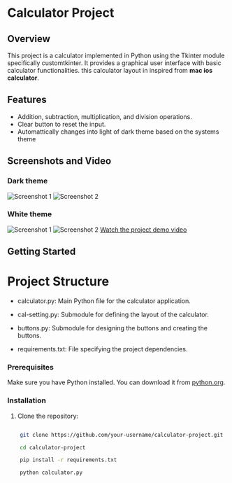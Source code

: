 # Calculator Project

## Overview

This project is a calculator implemented in Python using the Tkinter module specifically customtkinter. It provides a graphical user interface with basic calculator functionalities.
this calculator layout in inspired from **mac ios calculator**.

## Features

- Addition, subtraction, multiplication, and division operations.
- Clear button to reset the input.
- Automattically changes into light of dark theme based on the systems theme

## Screenshots and Video
### Dark theme
![Screenshot 1](screenshots/screenshot1.PNG)
![Screenshot 2](screenshots/screenshot2.PNG)
### White theme
![Screenshot 1](screenshots/screenshot3.PNG)
![Screenshot 2](screenshots/screenshot4.PNG)
[Watch the project demo video](videos/demo.mp4)

## Getting Started

# Project Structure

+ calculator.py:  Main Python file for the calculator application.

+ cal-setting.py: Submodule for defining the layout of the calculator.

+ buttons.py: Submodule for designing the buttons and creating the buttons.

+ requirements.txt: File specifying the project dependencies.


### Prerequisites

Make sure you have Python installed. You can download it from [python.org](https://www.python.org/).

### Installation

1. Clone the repository:

```bash

    git clone https://github.com/your-username/calculator-project.git

    cd calculator-project

    pip install -r requirements.txt

    python calculator.py

